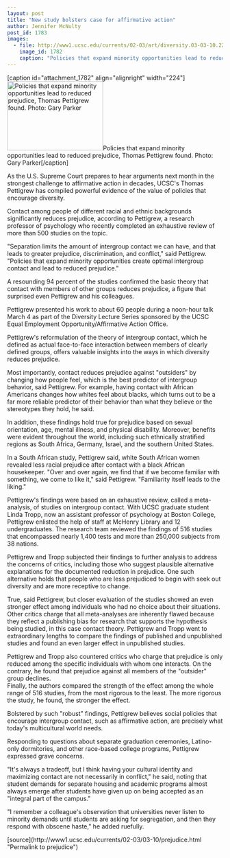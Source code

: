 ```yaml
---
layout: post
title: "New study bolsters case for affirmative action"
author: Jennifer McNulty
post_id: 1783
images:
  - file: http://www1.ucsc.edu/currents/02-03/art/diversity.03-03-10.224.jpg
    image_id: 1782
    caption: "Policies that expand minority opportunities lead to reduced prejudice, Thomas Pettigrew found. Photo: Gary Parker"
---
```


[caption id="attachment_1782" align="alignright" width="224"]<a href="http://localhost/mysite/wp-content/uploads/2003/03/diversity.03-03-10.224.jpg"><img class="size-full wp-image-1782" src="http://localhost/mysite/wp-content/uploads/2003/03/diversity.03-03-10.224.jpg" alt="Policies that expand minority opportunities lead to reduced prejudice, Thomas Pettigrew found. Photo: Gary Parker" width="224" height="161" /></a>Policies that expand minority opportunities lead to reduced prejudice, Thomas Pettigrew found. Photo: Gary Parker[/caption]
<p>
  As the U.S. Supreme Court prepares to hear arguments next month in the strongest challenge to affirmative action in decades, UCSC's Thomas Pettigrew has compiled powerful evidence of the value of policies that encourage diversity.
</p>
<p>
  Contact among people of different racial and ethnic backgrounds significantly reduces prejudice, according to Pettigrew, a research professor of psychology who recently completed an exhaustive review of more than 500 studies on the topic.<br>
</p>
<p>
  "Separation limits the amount of intergroup contact we can have, and that leads to greater prejudice, discrimination, and conflict," said Pettigrew. "Policies that expand minority opportunities create optimal intergroup contact and lead to reduced prejudice."<br>
</p>
<p>
  A resounding 94 percent of the studies confirmed the basic theory that contact with members of other groups reduces prejudice, a figure that surprised even Pettigrew and his colleagues.<br>
</p>
<p>
  Pettigrew presented his work to about 60 people during a noon-hour talk March 4 as part of the Diversity Lecture Series sponsored by the UCSC Equal Employment Opportunity/Affirmative Action Office.<br>
</p>
<p>
  Pettigrew's reformulation of the theory of intergroup contact, which he defined as actual face-to-face interaction between members of clearly defined groups, offers valuable insights into the ways in which diversity reduces prejudice.<br>
</p>
<p>
  Most importantly, contact reduces prejudice against "outsiders" by changing how people feel, which is the best predictor of intergroup behavior, said Pettigrew. For example, having contact with African Americans changes how whites feel about blacks, which turns out to be a far more reliable predictor of their behavior than what they believe or the stereotypes they hold, he said.<br>
</p>
<p>
  In addition, these findings hold true for prejudice based on sexual orientation, age, mental illness, and physical disability. Moreover, benefits were evident throughout the world, including such ethnically stratified regions as South Africa, Germany, Israel, and the southern United States.<br>
</p>
<p>
  In a South African study, Pettigrew said, white South African women revealed less racial prejudice after contact with a black African housekeeper. "Over and over again, we find that if we become familiar with something, we come to like it," said Pettigrew. "Familiarity itself leads to the liking."<br>
</p>
<p>
  Pettigrew's findings were based on an exhaustive review, called a meta-analysis, of studies on intergroup contact. With UCSC graduate student Linda Tropp, now an assistant professor of psychology at Boston College, Pettigrew enlisted the help of staff at McHenry Library and 12 undergraduates. The research team reviewed the findings of 516 studies that encompassed nearly 1,400 tests and more than 250,000 subjects from 38 nations.<br>
</p>
<p>
  Pettigrew and Tropp subjected their findings to further analysis to address the concerns of critics, including those who suggest plausible alternative explanations for the documented reduction in prejudice. One such alternative holds that people who are less prejudiced to begin with seek out diversity and are more receptive to change.<br>
</p>
<p>
  True, said Pettigrew, but closer evaluation of the studies showed an even stronger effect among individuals who had no choice about their situations.<br>
  Other critics charge that all meta-analyses are inherently flawed because they reflect a publishing bias for research that supports the hypothesis being studied, in this case contact theory. Pettigrew and Tropp went to extraordinary lengths to compare the findings of published and unpublished studies and found an even larger effect in unpublished studies.<br>
</p>
<p>
  Pettigrew and Tropp also countered critics who charge that prejudice is only reduced among the specific individuals with whom one interacts. On the contrary, he found that prejudice against all members of the "outsider" group declines.<br>
  Finally, the authors compared the strength of the effect among the whole range of 516 studies, from the most rigorous to the least. The more rigorous the study, he found, the stronger the effect.<br>
</p>
<p>
  Bolstered by such "robust" findings, Pettigrew believes social policies that encourage intergroup contact, such as affirmative action, are precisely what today's multicultural world needs.<br>
</p>
<p>
  Responding to questions about separate graduation ceremonies, Latino-only dormitories, and other race-based college programs, Pettigrew expressed grave concerns.<br>
</p>
<p>
  "It's always a tradeoff, but I think having your cultural identity and maximizing contact are not necessarily in conflict," he said, noting that student demands for separate housing and academic programs almost always emerge after students have given up on being accepted as an "integral part of the campus."<br>
</p>
<p>
  "I remember a colleague's observation that universities never listen to minority demands until students are asking for segregation, and then they respond with obscene haste," he added ruefully.
</p>
[source](http://www1.ucsc.edu/currents/02-03/03-10/prejudice.html "Permalink to prejudice")
